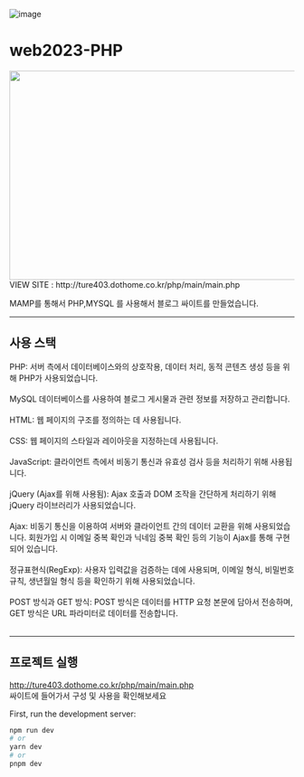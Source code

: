 ![image](https://github.com/ture403/next13.3-blog/assets/93423185/17fcb268-e93b-4f6f-b129-6a196d97c8ff)





# web2023-PHP

<img src="/html/assets/img/Frame 4.png"  width="700" height="370">
VIEW SITE : http://ture403.dothome.co.kr/php/main/main.php

MAMP를 통해서 PHP,MYSQL 를 사용해서 블로그 싸이트를 만들었습니다.

******

사용 스택
---
PHP: 서버 측에서 데이터베이스와의 상호작용, 데이터 처리, 동적 콘텐츠 생성 등을 위해 PHP가 사용되었습니다. <br><br>
MySQL 데이터베이스를 사용하여 블로그 게시물과 관련 정보를 저장하고 관리합니다.<br><br>
HTML: 웹 페이지의 구조를 정의하는 데 사용됩니다.<br><br>
CSS: 웹 페이지의 스타일과 레이아웃을 지정하는데 사용됩니다.<br><br>
JavaScript: 클라이언트 측에서 비동기 통신과 유효성 검사 등을 처리하기 위해 사용됩니다.<br><br>
jQuery (Ajax를 위해 사용됨): Ajax 호출과 DOM 조작을 간단하게 처리하기 위해 jQuery 라이브러리가 사용되었습니다.<br><br>
Ajax: 비동기 통신을 이용하여 서버와 클라이언트 간의 데이터 교환을 위해 사용되었습니다. 회원가입 시 이메일 중복 확인과 닉네임 중복 확인 등의 기능이 Ajax를 통해 구현되어 있습니다.<br><br>
정규표현식(RegExp): 사용자 입력값을 검증하는 데에 사용되며, 이메일 형식, 비밀번호 규칙, 생년월일 형식 등을 확인하기 위해 사용되었습니다.<br><br>
POST 방식과 GET 방식: POST 방식은 데이터를 HTTP 요청 본문에 담아서 전송하며, GET 방식은 URL 파라미터로 데이터를 전송합니다.<br><br>

*******

프로젝트 실행
---
http://ture403.dothome.co.kr/php/main/main.php <br> 싸이트에 들어가서 구성 및 사용을 확인해보세요 










First, run the development server:

```bash
npm run dev
# or
yarn dev
# or
pnpm dev
```
